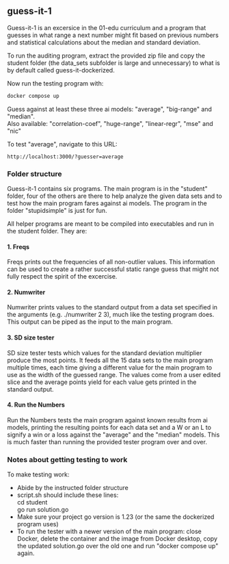 ## guess-it-1

Guess-it-1 is an excersice in the 01-edu curriculum and a program that guesses in what range a next number might fit based on previous numbers and statistical calculations about the median and standard deviation.

To run the auditing program, extract the provided zip file and copy the student folder (the data_sets subfolder is large and unnecessary) to what is by default called guess-it-dockerized. 

Now run the testing program with:
``` bash
docker compose up
```

Guess against at least these three ai models: "average", "big-range" and "median".\
Also available: "correlation-coef", "huge-range", "linear-regr", "mse" and "nic" 

To test "average", navigate to this URL:
```
http://localhost:3000/?guesser=average
```

### Folder structure

Guess-it-1 contains six programs. The main program is in the "student" folder, four of the others are there to help analyze the given data sets and to test how the main program fares against ai models. The program in the folder "stupidsimple" is just for fun.

All helper programs are meant to be compiled into executables and run in the student folder. They are:

#### 1. Freqs

Freqs prints out the frequencies of all non-outlier values. This information can be used to create a rather successful static range guess that might not fully respect the spirit of the excercise.

#### 2. Numwriter

Numwriter prints values to the standard output from a data set specified in the arguments (e.g. ./numwriter 2 3), much like the testing program does. This output can be piped as the input to the main program.

#### 3. SD size tester

SD size tester tests which values for the standard deviation multiplier produce the most points. It feeds all the 15 data sets to the main program multiple times, each time giving a different value for the main program to use as the width of the guessed range. The values come from a user edited slice and the average points yield for each value gets printed in the standard output.

#### 4. Run the Numbers

Run the Numbers tests the main program against known results from ai models, printing the resulting points for each data set and a W or an L to signify a win or a loss against the "average" and the "median" models. This is much faster than running the provided tester program over and over.


  
### Notes about getting testing to work
To make testing work:
- Abide by the instructed folder structure
- script.sh should include these lines:\
cd student\
go run solution.go  
- Make sure your project go version is 1.23 (or the same the dockerized program uses)
- To run the tester with a newer version of the main program: close Docker, delete the container and the image from Docker desktop, copy the updated solution.go over the old one and run "docker compose up" again.

